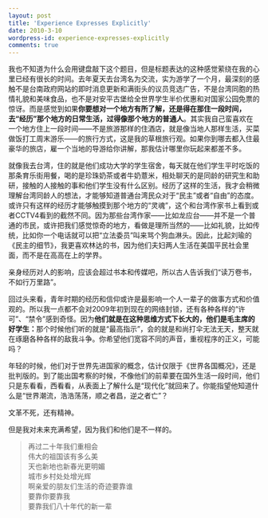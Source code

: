 ```yaml
---
layout: post
title: 'Experience Expresses Explicitly'
date: 2010-3-10
wordpress-id: experience-expresses-explicitly
comments: true
---
```

<p>我也不知道为什么会用键盘敲下这个题目，但是标题表达的这种感觉萦绕在我的心里已经有很长的时间。去年夏天去台湾名为交流，实为游学了一个月，最深刻的感触不是台南政府网站的即时消息更新和满街头的议员竞选广告，不是台湾同胞的热情礼貌和美味食品，也不是对安平古堡给全世界学生半价优惠和对国家公园免票的惊讶。而是感觉到如果<strong>你要想对一个地方有所了解，还是得在那住一段时间，去“经历”那个地方的日常生活，过得像那个地方的普通人</strong>。其实我自己蛮喜欢在一个地方住上一段时间——不是旅游那样的住酒店，就是像当地人那样生活，买菜做饭打工周末游乐——的旅行方式，这是我的草根旅行观。如果你到哪去都入住最豪华的旅店，雇一个当地的导游给你讲解，那我估计哪里你玩起来都差不多。</p>  <p>就像我去台湾，住的就是他们成功大学的学生宿舍，每天就在他们学生平时吃饭的那条育乐街用餐，喝的是珍珠奶茶或者牛奶薏米，相处聊天的是同龄的研究生和助研，接触的人接触的事和他们学生没有什么区别。经历了这样的生活，我才会稍微理解台湾同龄人的想法，才能够知道普通台湾民众对于“民主”或者“自由”的态度。或许只有这样的经历才能够触摸到那个地方的“灵魂”，这个和台湾作家书上看到或者CCTV4看到的截然不同。因为那些台湾作家——比如龙应台——并不是一个普通的市民，或许把我们感觉惊奇的地方，看做是理所当然的——比如礼貌，比如传统，比如你一个电话就可以把“立法委员”叫来骂个狗血淋头。因此，比起刘瑜的《民主的细节》，我更喜欢林达的书，因为他们夫妇两人生活在美国平民社会里面，而不是在高高在上的学界。</p>  <p>亲身经历对人的影响，应该会超过书本和传媒吧，所以古人告诉我们“读万卷书，不如行万里路”。</p>  <p>回过头来看，青年时期的经历和信仰或许是最影响一个人一辈子的做事方式和价值观的。所以我一点都不会对2009年初到现在的网络封锁，还有各种各样的“许可”、“禁令”感到奇怪。因为<strong>他们就是在这种思维方式下长大的，他们是毛主席的好学生：</strong>那个时候他们听的就是“最高指示”，会的就是和尚打伞无法无天，整天就在琢磨各种各样的敌我斗争。你希望他们宽容不同的声音，重视程序的正义，可能吗？</p>  <p>年轻的时候，他们对于世界先进国家的概念，估计仅限于《世界各国概况》，还是批判版的。到了能出国考察的时候，不像他们的前辈要在国外生活一段时间，他们只是东看看，西看看，从表面上了解什么是“现代化”就回来了。你能指望他知道什么是“世界潮流，浩浩荡荡，顺之者昌，逆之者亡”？</p>  <p>文革不死，还有精神。</p>  <p>但是我对未来充满希望，因为我们和他们是不一样的。</p>  <blockquote>   <p>再过二十年我们重相会      <br />伟大的祖国该有多么美       <br />天也新地也新春光更明媚       <br />城市乡村处处增光辉       <br />啊亲爱的朋友们生活的奇迹要靠谁       <br />要靠你要靠我       <br />要靠我们八十年代的新一辈</p></blockquote>
